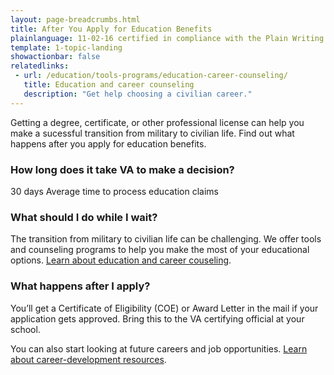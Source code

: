 ```yaml
---
layout: page-breadcrumbs.html
title: After You Apply for Education Benefits
plainlanguage: 11-02-16 certified in compliance with the Plain Writing Act
template: 1-topic-landing
showactionbar: false
relatedlinks:
 - url: /education/tools-programs/education-career-counseling/
   title: Education and career counseling
   description: "Get help choosing a civilian career."
---
```


Getting a degree, certificate, or other professional license can help you make a sucessful transition from military to civilian life. Find out what happens after you apply for education benefits. 

### How long does it take VA to make a decision?

<div class="card information" markdown="0">
<span class="number">30 days</span>
<span class="description">Average time to process education claims</span>
</div>

### What should I do while I wait?

The transition from military to civilian life can be challenging. We offer tools and counseling programs to help you make the most of your educational options. [Learn about education and career couseling](/education/tools-programs/education-career-counseling/).

### What happens after I apply?

You’ll get a Certificate of Eligibility (COE) or Award Letter in the mail if your application gets approved. Bring this to the VA certifying official at your school.

You can also start looking at future careers and job opportunities. [Learn about career-development resources](/employment/).

<div markdown="0"><br></div>
